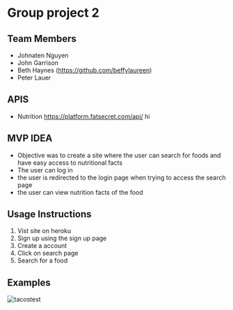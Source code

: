 # Group project 2

## Team Members
- Johnaten Nguyen
- John Garrison
- Beth Haynes (https://github.com/beffylaureen)
- Peter Lauer


## APIS
- Nutrition https://platform.fatsecret.com/api/
hi

## MVP IDEA
- Objective was to create a site where the user can search for foods and have easy access to nutritional facts
- The user can log in
- the user is redirected to the login page when trying to access the search page
- the user can view nutrition facts of the food

## Usage Instructions

1. Vist site on heroku
2. Sign up using the sign up page
3. Create a account
4. Click on search page
5. Search for a food

## Examples

![tacostest](https://github.com/JohnatenN81804/Group-Project-2/assets/137320162/4e887888-f470-4a73-a850-0aa77f14a87f)
